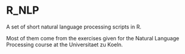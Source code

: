 # R_NLP

A set of short natural language processing scripts in R. 

Most of them come from the exercises given for the Natural Language Processing course at the Universitaet zu Koeln.

